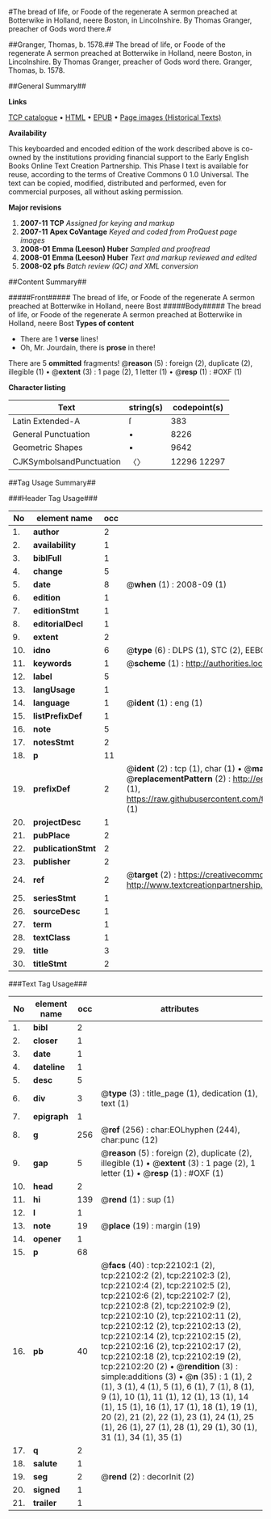 #The bread of life, or Foode of the regenerate A sermon preached at Botterwike in Holland, neere Boston, in Lincolnshire. By Thomas Granger, preacher of Gods word there.#

##Granger, Thomas, b. 1578.##
The bread of life, or Foode of the regenerate A sermon preached at Botterwike in Holland, neere Boston, in Lincolnshire. By Thomas Granger, preacher of Gods word there.
Granger, Thomas, b. 1578.

##General Summary##

**Links**

[TCP catalogue](http://www.ota.ox.ac.uk/tcp/)  • 
[HTML](http://tei.it.ox.ac.uk/tcp/Texts-HTML/free/A02/A02030.html)  • 
[EPUB](http://tei.it.ox.ac.uk/tcp/Texts-EPUB/free/A02/A02030.epub) • 
[Page images (Historical Texts)](https://data.historicaltexts.jisc.ac.uk/view?pubId=eebo-99856534e&pageId=eebo-99856534e-22102-1)

**Availability**

This keyboarded and encoded edition of the
	       work described above is co-owned by the institutions
	       providing financial support to the Early English Books
	       Online Text Creation Partnership. This Phase I text is
	       available for reuse, according to the terms of Creative
	       Commons 0 1.0 Universal. The text can be copied,
	       modified, distributed and performed, even for
	       commercial purposes, all without asking permission.

**Major revisions**

1. __2007-11__ __TCP__ *Assigned for keying and markup*
1. __2007-11__ __Apex CoVantage__ *Keyed and coded from ProQuest page images*
1. __2008-01__ __Emma (Leeson) Huber__ *Sampled and proofread*
1. __2008-01__ __Emma (Leeson) Huber__ *Text and markup reviewed and edited*
1. __2008-02__ __pfs__ *Batch review (QC) and XML conversion*

##Content Summary##

#####Front#####
The bread of life, or Foode of the regenerate A sermon preached at Botterwike in Holland, neere Bost
#####Body#####
The bread of life, or Foode of the regenerate A sermon preached at Botterwike in Holland, neere Bost
**Types of content**

  * There are 1 **verse** lines!
  * Oh, Mr. Jourdain, there is **prose** in there!

There are 5 **ommitted** fragments! 
 @__reason__ (5) : foreign (2), duplicate (2), illegible (1)  •  @__extent__ (3) : 1 page (2), 1 letter (1)  •  @__resp__ (1) : #OXF (1)

**Character listing**


|Text|string(s)|codepoint(s)|
|---|---|---|
|Latin Extended-A|ſ|383|
|General Punctuation|•|8226|
|Geometric Shapes|▪|9642|
|CJKSymbolsandPunctuation|〈〉|12296 12297|

##Tag Usage Summary##

###Header Tag Usage###

|No|element name|occ|attributes|
|---|---|---|---|
|1.|__author__|2||
|2.|__availability__|1||
|3.|__biblFull__|1||
|4.|__change__|5||
|5.|__date__|8| @__when__ (1) : 2008-09 (1)|
|6.|__edition__|1||
|7.|__editionStmt__|1||
|8.|__editorialDecl__|1||
|9.|__extent__|2||
|10.|__idno__|6| @__type__ (6) : DLPS (1), STC (2), EEBO-CITATION (1), PROQUEST (1), VID (1)|
|11.|__keywords__|1| @__scheme__ (1) : http://authorities.loc.gov/ (1)|
|12.|__label__|5||
|13.|__langUsage__|1||
|14.|__language__|1| @__ident__ (1) : eng (1)|
|15.|__listPrefixDef__|1||
|16.|__note__|5||
|17.|__notesStmt__|2||
|18.|__p__|11||
|19.|__prefixDef__|2| @__ident__ (2) : tcp (1), char (1)  •  @__matchPattern__ (2) : ([0-9\-]+):([0-9IVX]+) (1), (.+) (1)  •  @__replacementPattern__ (2) : http://eebo.chadwyck.com/downloadtiff?vid=$1&page=$2 (1), https://raw.githubusercontent.com/textcreationpartnership/Texts/master/tcpchars.xml#$1 (1)|
|20.|__projectDesc__|1||
|21.|__pubPlace__|2||
|22.|__publicationStmt__|2||
|23.|__publisher__|2||
|24.|__ref__|2| @__target__ (2) : https://creativecommons.org/publicdomain/zero/1.0/ (1), http://www.textcreationpartnership.org/docs/. (1)|
|25.|__seriesStmt__|1||
|26.|__sourceDesc__|1||
|27.|__term__|1||
|28.|__textClass__|1||
|29.|__title__|3||
|30.|__titleStmt__|2||


###Text Tag Usage###

|No|element name|occ|attributes|
|---|---|---|---|
|1.|__bibl__|2||
|2.|__closer__|1||
|3.|__date__|1||
|4.|__dateline__|1||
|5.|__desc__|5||
|6.|__div__|3| @__type__ (3) : title_page (1), dedication (1), text (1)|
|7.|__epigraph__|1||
|8.|__g__|256| @__ref__ (256) : char:EOLhyphen (244), char:punc (12)|
|9.|__gap__|5| @__reason__ (5) : foreign (2), duplicate (2), illegible (1)  •  @__extent__ (3) : 1 page (2), 1 letter (1)  •  @__resp__ (1) : #OXF (1)|
|10.|__head__|2||
|11.|__hi__|139| @__rend__ (1) : sup (1)|
|12.|__l__|1||
|13.|__note__|19| @__place__ (19) : margin (19)|
|14.|__opener__|1||
|15.|__p__|68||
|16.|__pb__|40| @__facs__ (40) : tcp:22102:1 (2), tcp:22102:2 (2), tcp:22102:3 (2), tcp:22102:4 (2), tcp:22102:5 (2), tcp:22102:6 (2), tcp:22102:7 (2), tcp:22102:8 (2), tcp:22102:9 (2), tcp:22102:10 (2), tcp:22102:11 (2), tcp:22102:12 (2), tcp:22102:13 (2), tcp:22102:14 (2), tcp:22102:15 (2), tcp:22102:16 (2), tcp:22102:17 (2), tcp:22102:18 (2), tcp:22102:19 (2), tcp:22102:20 (2)  •  @__rendition__ (3) : simple:additions (3)  •  @__n__ (35) : 1 (1), 2 (1), 3 (1), 4 (1), 5 (1), 6 (1), 7 (1), 8 (1), 9 (1), 10 (1), 11 (1), 12 (1), 13 (1), 14 (1), 15 (1), 16 (1), 17 (1), 18 (1), 19 (1), 20 (2), 21 (2), 22 (1), 23 (1), 24 (1), 25 (1), 26 (1), 27 (1), 28 (1), 29 (1), 30 (1), 31 (1), 34 (1), 35 (1)|
|17.|__q__|2||
|18.|__salute__|1||
|19.|__seg__|2| @__rend__ (2) : decorInit (2)|
|20.|__signed__|1||
|21.|__trailer__|1||
